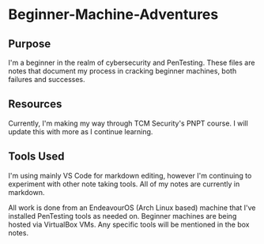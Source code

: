 # Beginner-Machine-Adventures

## Purpose
I'm a beginner in the realm of cybersecurity and PenTesting. These files are notes that document my process in cracking beginner machines, both failures and successes.

## Resources
Currently, I'm making my way through TCM Security's PNPT course. I will update this with more as I continue learning.

## Tools Used
I'm using mainly VS Code for markdown editing, however I'm continuing to experiment with other note taking tools. All of my notes are currently in markdown.

All work is done from an EndeavourOS (Arch Linux based) machine that I've installed PenTesting tools as needed on. Beginner machines are being hosted via VirtualBox VMs. Any specific tools will be mentioned in the box notes.
